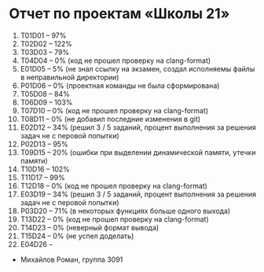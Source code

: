 # Отчет по проектам «Школы 21»
1.	T01D01 – 97%
2.	T02D02 – 122% 
3.	T03D03 – 79%
4.	T04D04 – 0% (код не прошел проверку на clang-format)
5.	E01D05 – 5% (не знал ссылку на экзамен, создал исполняемы файлы в неправильной директории)
6.	P01D06 – 0% (проектная команды не была сформирована)
7.	T05D08 – 84%
8.	T06D09 – 103%
9.	T07D10 – 0% (код не прошел проверку на clang-format)
10.	T08D11 – 0% (не добавил последние изменения в git)
11.	E02D12 – 34% (решил 3 / 5 заданий, процент выполнения за решения задач не с перовой попытки)
12.	P02D13 – 95%
13.	T09D15 – 20% (ошибки при выделении динамической памяти, утечки памяти)
14.	T10D16 – 102%
15.	T11D17 – 99%
16.	T12D18 – 0% (код не прошел проверку на clang-format)
17.	E03D19 – 34% (решил 3 / 5 заданий, процент выполнения за решения задач не с перовой попытки)
18.	P03D20 – 71% (в некоторых функциях больше одного выхода)
19.	T13D22 – 0% (код не прошел проверку на clang-format)
20.	T14D23 – 0% (неверный формат вывода)
21.	T15D24 – 0% (не успел доделать)
22.	E04D26 – 

* Михайлов Роман, группа 3091
